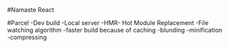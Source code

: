 #Namaste React

#Parcel
-Dev build
-Local server
-HMR- Hot Module Replacement
-File watching algorithm
-faster build because of caching
-blunding
-minification
-compressing
